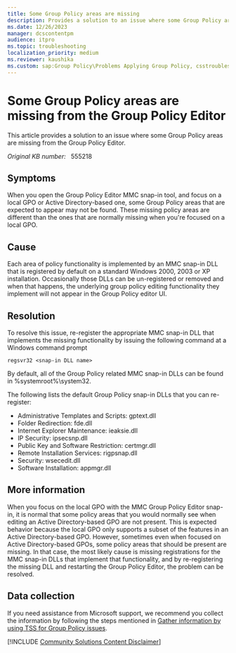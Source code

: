 ```yaml
---
title: Some Group Policy areas are missing
description: Provides a solution to an issue where some Group Policy areas are missing from the Group Policy Editor.
ms.date: 12/26/2023
manager: dcscontentpm
audience: itpro
ms.topic: troubleshooting
localization_priority: medium
ms.reviewer: kaushika
ms.custom: sap:Group Policy\Problems Applying Group Policy, csstroubleshoot
---
```

# Some Group Policy areas are missing from the Group Policy Editor

This article provides a solution to an issue where some Group Policy areas are missing from the Group Policy Editor.

_Original KB number:_ &nbsp; 555218

## Symptoms

When you open the Group Policy Editor MMC snap-in tool, and focus on a local GPO or Active Directory-based one, some Group Policy areas that are expected to appear may not be found. These missing policy areas are different than the ones that are normally missing when you're focused on a local GPO.

## Cause

Each area of policy functionality is implemented by an MMC snap-in DLL that is registered by default on a standard Windows 2000, 2003 or XP installation. Occasionally those DLLs can be un-registered or removed and when that happens, the underlying group policy editing functionality they implement will not appear in the Group Policy editor UI.

## Resolution

To resolve this issue, re-register the appropriate MMC snap-in DLL that implements the missing functionality by issuing the following command at a Windows command prompt

```console
regsvr32 <snap-in DLL name>
```

By default, all of the Group Policy related MMC snap-in DLLs can be found in %systemroot%\system32.

The following lists the default Group Policy snap-in DLLs that you can re-register:

- Administrative Templates and Scripts: gptext.dll
- Folder Redirection: fde.dll
- Internet Explorer Maintenance: ieaksie.dll
- IP Security: ipsecsnp.dll
- Public Key and Software Restriction: certmgr.dll
- Remote Installation Services: rigpsnap.dll
- Security: wsecedit.dll
- Software Installation: appmgr.dll

## More information

When you focus on the local GPO with the MMC Group Policy Editor snap-in, it is normal that some policy areas that you would normally see when editing an Active Directory-based GPO are not present. This is expected behavior because the local GPO only supports a subset of the features in an Active Directory-based GPO. However, sometimes even when focused on Active Directory-based GPOs, some policy areas that should be present are missing. In that case, the most likely cause is missing registrations for the MMC snap-in DLLs that implement that functionality, and by re-registering the missing DLL and restarting the Group Policy Editor, the problem can be resolved.

## Data collection

If you need assistance from Microsoft support, we recommend you collect the information by following the steps mentioned in [Gather information by using TSS for Group Policy issues](../../windows-client/windows-troubleshooters/gather-information-using-tss-group-policy.md).

[!INCLUDE [Community Solutions Content Disclaimer](../../includes/community-solutions-content-disclaimer.md)]

